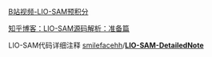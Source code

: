 [B站视频-LIO-SAM预积分](https://www.bilibili.com/video/av976326456?from=search&seid=12215434944595850972&spm_id_from=333.337.0.0)

[知乎博客：LIO-SAM源码解析：准备篇](https://zhuanlan.zhihu.com/p/352039509)

LIO-SAM代码详细注释  [smilefacehh](https://github.com/smilefacehh)/**[LIO-SAM-DetailedNote](https://github.com/smilefacehh/LIO-SAM-DetailedNote)**